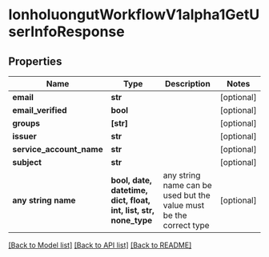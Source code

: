 # IonholuongutWorkflowV1alpha1GetUserInfoResponse


## Properties
Name | Type | Description | Notes
------------ | ------------- | ------------- | -------------
**email** | **str** |  | [optional] 
**email_verified** | **bool** |  | [optional] 
**groups** | **[str]** |  | [optional] 
**issuer** | **str** |  | [optional] 
**service_account_name** | **str** |  | [optional] 
**subject** | **str** |  | [optional] 
**any string name** | **bool, date, datetime, dict, float, int, list, str, none_type** | any string name can be used but the value must be the correct type | [optional]

[[Back to Model list]](../README.md#documentation-for-models) [[Back to API list]](../README.md#documentation-for-api-endpoints) [[Back to README]](../README.md)



